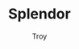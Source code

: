 ---
layout: game
title: Splendor
categories: games
author: Troy

stars: 4

stats:
  players: 2-4
  age: 10+
  playtime:
    setup: <5 mins
    cleanup: <5 mins
    gametime: 30 mins

quotes:
  - name: Caleb
    title: age 10
    quote: I like that there are lots of different strategies that you can use.
  - name: Ali
    title: age 8
    quote: The trading posts in the expansion make it interesting because you can earn special things by getting enough cards.
---